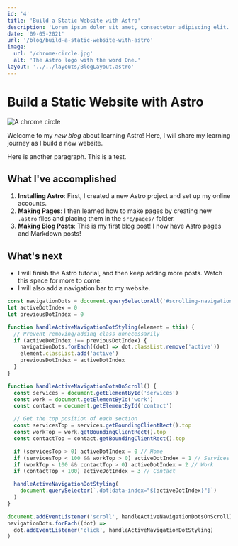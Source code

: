 ```yaml
---
id: '4'
title: 'Build a Static Website with Astro'
description: 'Lorem ipsum dolor sit amet, consectetur adipiscing elit.'
date: '09-05-2021'
url: '/blog/build-a-static-website-with-astro'
image:
  url: '/chrome-circle.jpg'
  alt: 'The Astro logo with the word One.'
layout: '../../layouts/BlogLayout.astro'
---
```


# Build a Static Website with Astro

<img src="/chrome-circle.jpg" alt="A chrome circle">

Welcome to my _new blog_ about learning Astro! Here, I will share my learning journey as I build a new website.

Here is another paragraph. This is a test.

## What I've accomplished

1. **Installing Astro**: First, I created a new Astro project and set up my online accounts.
2. **Making Pages**: I then learned how to make pages by creating new `.astro` files and placing them in the `src/pages/` folder.
3. **Making Blog Posts**: This is my first blog post! I now have Astro pages and Markdown posts!

## What's next

- I will finish the Astro tutorial, and then keep adding more posts. Watch this space for more to come.
- I will also add a navigation bar to my website.

```js
const navigationDots = document.querySelectorAll('#scrolling-navigation .dot')
let activeDotIndex = 0
let previousDotIndex = 0

function handleActiveNavigationDotStyling(element = this) {
  // Prevent removing/adding class unnecessarily
  if (activeDotIndex !== previousDotIndex) {
    navigationDots.forEach((dot) => dot.classList.remove('active'))
    element.classList.add('active')
    previousDotIndex = activeDotIndex
  }
}

function handleActiveNavigationDotsOnScroll() {
  const services = document.getElementById('services')
  const work = document.getElementById('work')
  const contact = document.getElementById('contact')

  // Get the top position of each section
  const servicesTop = services.getBoundingClientRect().top
  const workTop = work.getBoundingClientRect().top
  const contactTop = contact.getBoundingClientRect().top

  if (servicesTop > 0) activeDotIndex = 0 // Home
  if (servicesTop < 100 && workTop > 0) activeDotIndex = 1 // Services
  if (workTop < 100 && contactTop > 0) activeDotIndex = 2 // Work
  if (contactTop < 100) activeDotIndex = 3 // Contact

  handleActiveNavigationDotStyling(
    document.querySelector(`.dot[data-index="${activeDotIndex}"]`)
  )
}

document.addEventListener('scroll', handleActiveNavigationDotsOnScroll)
navigationDots.forEach((dot) =>
  dot.addEventListener('click', handleActiveNavigationDotStyling)
)
```
